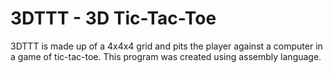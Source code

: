 # 3DTTT - 3D Tic-Tac-Toe
3DTTT is made up of a 4x4x4 grid and pits the player against a computer in a game of tic-tac-toe.
This program was created using assembly language.
